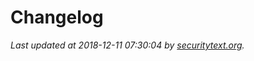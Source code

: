 # Changelog

_Last updated at 2018-12-11 07:30:04 by [securitytext.org](https://securitytext.org)._
